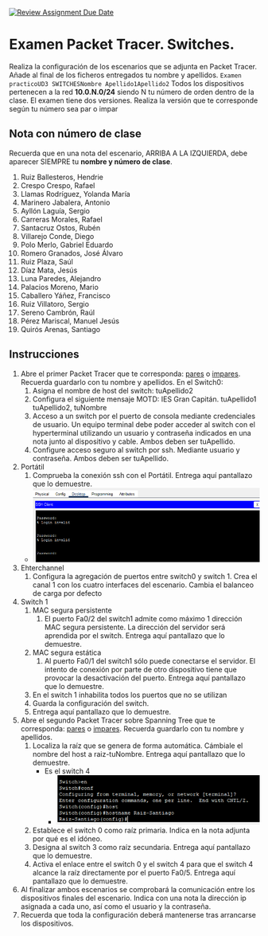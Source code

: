 [![Review Assignment Due Date](https://classroom.github.com/assets/deadline-readme-button-22041afd0340ce965d47ae6ef1cefeee28c7c493a6346c4f15d667ab976d596c.svg)](https://classroom.github.com/a/X95J9nr6)
# Examen Packet Tracer. Switches.

Realiza la configuración de los escenarios que se adjunta en Packet Tracer. Añade al final de los ficheros entregados tu nombre y apellidos. `Examen practicoUD3 SWITCHESNombre Apellido1Apellido2`
Todos los dispositivos pertenecen a la red **10.0.N.0/24** siendo N tu número de orden dentro de la clase. El examen tiene dos versiones. Realiza la versión que te corresponde según tu número sea par o impar

## Nota con número de clase

Recuerda que en una nota del escenario, ARRIBA A LA IZQUIERDA, debe aparecer SIEMPRE tu **nombre y número de clase**.

1. Ruiz Ballesteros, Hendrie
2. Crespo Crespo, Rafael
3. Llamas Rodríguez, Yolanda María
4. Marinero Jabalera, Antonio
5. Ayllón Laguía, Sergio
6. Carreras Morales, Rafael
7. Santacruz Ostos, Rubén
8. Villarejo Conde, Diego
9.  Polo Merlo, Gabriel Eduardo
10. Romero Granados, José Álvaro
11. Ruiz Plaza, Saúl
12. Díaz Mata, Jesús
13. Luna Paredes, Alejandro
14. Palacios Moreno, Mario
15. Caballero Yáñez, Francisco
16. Ruiz Villatoro, Sergio
17. Sereno Cambrón, Raúl
18. Pérez Mariscal, Manuel Jesús
19. Quirós Arenas, Santiago

## Instrucciones

1. Abre el primer Packet Tracer que te corresponda: [pares](pt/Examen-practicoUD3-Pares.pka) o [impares](pt/Examen-practicoUD3-Impares.pka). Recuerda guardarlo con tu nombre y apellidos. En el Switch0:
   1. Asigna el nombre de host del switch: tuApellido2
   2. Configura el siguiente mensaje MOTD: IES Gran Capitán. tuApellido1 tuApellido2, tuNombre
   3. Acceso a un switch por el puerto de consola mediante credenciales de usuario. Un equipo terminal debe poder acceder al switch con el hyperterminal utilizando  un usuario y contraseña indicados en una nota junto al dispositivo y cable.   Ambos deben ser tuApellido.
   4. Configure acceso seguro al switch por ssh. Mediante usuario y contraseña. Ambos deben ser tuApellido.
2. Portátil
   1. Comprueba la conexión ssh con el Portátil. Entrega aquí pantallazo que lo demuestre.
    - ![alt text](image-1.png)
3. Ehterchannel
   1. Configura la agregación de puertos entre switch0 y switch 1. Crea el canal 1 con los cuatro interfaces del escenario. Cambia el balanceo de carga por defecto
4. Switch 1
   1. MAC segura persistente
      1. El puerto Fa0/2 del switch1 admite como máximo 1 dirección MAC segura persistente. La dirección del servidor será aprendida por el switch.  Entrega aquí pantallazo que lo demuestre.
   2. MAC segura estática
      1. Al puerto Fa0/1 del switch1 sólo puede conectarse el servidor. El intento de conexión por parte de otro dispositivo tiene que provocar la desactivación del puerto.  Entrega aquí pantallazo que lo demuestre.
   3. En el switch 1 inhabilita todos los puertos que no se utilizan
   4. Guarda la configuración del switch.
   5. Entrega aquí pantallazo que lo demuestre.
5. Abre el segundo Packet Tracer sobre Spanning Tree que te corresponda: [pares](pt/Examen-practicoUD3-STP-Pares.pka) o [impares](pt/Examen-practicoUD3-STP-Impares.pka). Recuerda guardarlo con tu nombre y apellidos. 
   1. Localiza la raíz que se genera de forma automática. Cámbiale el nombre del host a raiz-tuNombre.  Entrega aquí pantallazo que lo demuestre.
        - Es el switch 4
           - ![alt text](image.png)
   2. Establece el switch 0 como raíz primaria. Indica en la nota adjunta por qué es el idóneo.
   3. Designa al switch 3 como raíz secundaria.  Entrega aquí pantallazo que lo demuestre.
   4. Activa el enlace entre el switch 0 y el switch 4 para que el switch 4 alcance la raíz directamente por el puerto Fa0/5. Entrega aquí pantallazo que lo demuestre.
6. Al finalizar ambos escenarios se comprobará la comunicación entre los dispositivos finales del escenario. Indica con una nota la dirección ip asignada a cada uno, así como el usuario y la contraseña.
7. Recuerda que toda la configuración deberá mantenerse tras arrancarse los dispositivos.
